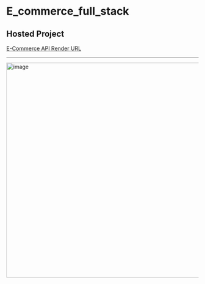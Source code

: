 # E_commerce_full_stack

## Hosted Project
[E-Commerce API Render URL](https://e-commerce-node-qttl.onrender.com)



----------------------------------------------------------------------------------------------------------------------------------------------------------
<img width="563" alt="image" src="https://user-images.githubusercontent.com/43499891/212478908-8d85ba23-1932-4197-a71f-0ba8a452304f.png">

